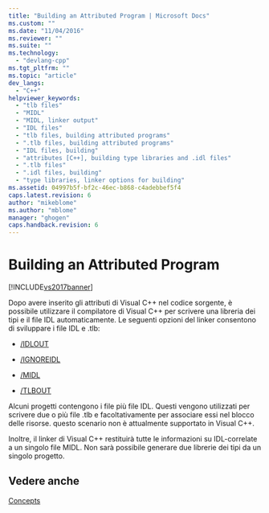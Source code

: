 ```yaml
---
title: "Building an Attributed Program | Microsoft Docs"
ms.custom: ""
ms.date: "11/04/2016"
ms.reviewer: ""
ms.suite: ""
ms.technology: 
  - "devlang-cpp"
ms.tgt_pltfrm: ""
ms.topic: "article"
dev_langs: 
  - "C++"
helpviewer_keywords: 
  - "tlb files"
  - "MIDL"
  - "MIDL, linker output"
  - "IDL files"
  - "tlb files, building attributed programs"
  - ".tlb files, building attributed programs"
  - "IDL files, building"
  - "attributes [C++], building type libraries and .idl files"
  - ".tlb files"
  - ".idl files, building"
  - "type libraries, linker options for building"
ms.assetid: 04997b5f-bf2c-46ec-b868-c4adebbef5f4
caps.latest.revision: 6
author: "mikeblome"
ms.author: "mblome"
manager: "ghogen"
caps.handback.revision: 6
---
```

# Building an Attributed Program
[!INCLUDE[vs2017banner](../assembler/inline/includes/vs2017banner.md)]

Dopo avere inserito gli attributi di Visual C\+\+ nel codice sorgente, è possibile utilizzare il compilatore di Visual C\+\+ per scrivere una libreria dei tipi e il file IDL automaticamente.  Le seguenti opzioni del linker consentono di sviluppare i file IDL e .tlb:  
  
-   [\/IDLOUT](../build/reference/idlout-name-midl-output-files.md)  
  
-   [\/IGNOREIDL](../build/reference/ignoreidl-don-t-process-attributes-into-midl.md)  
  
-   [\/MIDL](../build/reference/midl-specify-midl-command-line-options.md)  
  
-   [\/TLBOUT](../build/reference/tlbout-name-dot-tlb-file.md)  
  
 Alcuni progetti contengono i file più file IDL.  Questi vengono utilizzati per scrivere due o più file .tlb e facoltativamente per associare essi nel blocco delle risorse.  questo scenario non è attualmente supportato in Visual C\+\+.  
  
 Inoltre, il linker di Visual C\+\+ restituirà tutte le informazioni su IDL\-correlate a un singolo file MIDL.  Non sarà possibile generare due librerie dei tipi da un singolo progetto.  
  
## Vedere anche  
 [Concepts](../windows/attributed-programming-concepts.md)